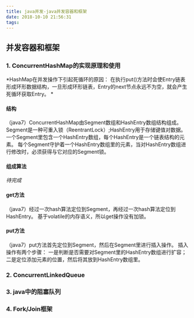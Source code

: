 ```yaml
---
title: java并发-java并发容器和框架
date: 2018-10-10 21:56:31
tags:
---
```


## 并发容器和框架

<!-- more -->

### 1. ConcurrentHashMap的实现原理和使用

*HashMap在并发操作下引起死循环的原因：
在执行put()方法时会使Entry链表形成环形数据结构，一旦形成环形链表，Entry的next节点永远不为空，就会产生死循环获取Entry。
*

#### 结构

（java7）ConcurrentHashMap由Segment数组和HashEntry数组结构组成。Segment是一种可重入锁（ReentrantLock）;HashEntry用于存储键值对数据。
一个Segment里包含一个HashEntry数组，每个HashEntry是一个链表结构的元素。
每个Segment守护着一个HashEntry数组里的元素，当对HashEntry数组进行修改时，必须获得与它对应的Segment锁。

#### 组成算法

*待完成*

#### get方法

（java7）经过一次hash算法定位到Segment，再经过一次hash算法定位到HashEntry。
基于volatile的内存语义，所以get操作没有加锁。

#### put方法

（java7）put方法首先定位到Segment，然后在Segment里进行插入操作。
插入操作有两个步骤：
一是判断是否需要对Segment里的HashEntry数组进行扩容；
二是定位添加元素的位置，然后将其放到HashEntry数组里。

### 2. ConcurrentLinkedQueue

### 3. java中的阻塞队列

### 4. Fork/Join框架